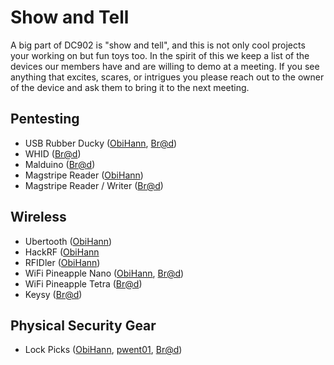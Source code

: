 # Show and Tell

A big part of DC902 is "show and tell", and this is not only cool projects your working on but fun toys too. In the spirit of this we keep a list of the devices our members have and are willing to demo at a meeting.
If you see anything that excites, scares, or intrigues you please reach out to the owner of the device and ask them to bring it to the next meeting.

## Pentesting
- USB Rubber Ducky ([ObiHann][1], [Br@d][3])
- WHID ([Br@d][3])
- Malduino ([Br@d][3])
- Magstripe Reader ([ObiHann][1])
- Magstripe Reader / Writer ([Br@d][3])

## Wireless
- Ubertooth ([ObiHann][1])
- HackRF ([ObiHann][1]
- RFIDler ([ObiHann][1])
- WiFi Pineapple Nano ([ObiHann][1], [Br@d][3])
- WiFi Pineapple Tetra ([Br@d][3])
- Keysy ([Br@d][3])

## Physical Security Gear
- Lock Picks ([ObiHann][1], [pwent01][5], [Br@d][3])

[1]: https://twitter.com/ObiHan
[3]: https://twitter.com/Brad_Call
[4]: https://twitter.com/Toxic_Flange
[5]: https://twitter.com/battlerager1
